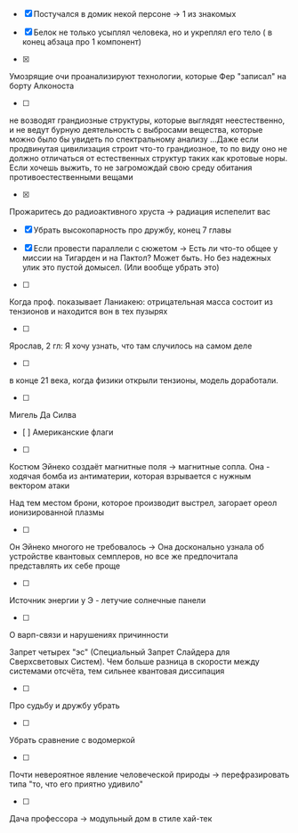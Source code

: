- [x] Постучался в домик некой персоне -> 1 из знакомых

- [x]  Белок не только усыплял человека, но и укреплял его тело ( в конец абзаца про 1 компонент)

- [x] 
Умозрящие очи проанализируют технологии, которые Фер "записал" на борту Алконоста

- [ ] 
не возводят грандиозные структуры, которые выглядят неестественно, и не ведут бурную деятельность с выбросами вещества, которые можно было бы увидеть по спектральному анализу
...Даже если продвинутая цивилизация строит что-то грандиозное, то по виду оно не должно отличаться от естественных структур таких как кротовые норы. Если хочешь выжить, то не загромождай свою среду обитания противоестественными вещами

- [x] 
Прожаритесь до радиоактивного хруста -> радиация испепелит вас

- [x] Убрать высокопарность про дружбу, конец 7 главы


- [x] Если провести параллели с сюжетом -> Есть ли что-то общее у миссии на Тигарден и на Пактол? Может  быть. Но без надежных улик это пустой домысел. (Или вообще убрать это)


- [ ] 
Когда проф. показывает Ланиакею: отрицательная масса состоит из тензионов и находится вон в тех пузырях

- [ ] 
Ярослав, 2 гл: Я хочу узнать, что там случилось на самом деле

- [ ] 
 в конце 21 века, когда физики открыли тензионы, модель доработали.

- [ ] 
Мигель Да Силва
- [ ] 
Американские флаги

- [ ] 
Костюм Эйнеко создаёт магнитные поля -> магнитные сопла. Она - ходячая бомба из антиматерии, которая взрывается с нужным вектором атаки

Над тем местом брони, которое производит выстрел, загорает ореол ионизированной плазмы

- [ ] 
Он Эйнеко многого не требовалось -> Она досконально узнала об устройстве квантовых семплеров, но все же предпочитала представлять их себе проще

- [ ] 
Источник энергии у Э - летучие солнечные панели

- [ ] 
О варп-связи и нарушениях причинности

Запрет четырех "эс" (Специальный Запрет Слайдера для Сверхсветовых Систем). Чем больше разница в скорости между системами отсчёта, тем сильнее квантовая диссипация

- [ ] 
Про судьбу и дружбу убрать

- [ ] 
Убрать сравнение с водомеркой

- [ ] 
Почти невероятное явление человеческой природы -> перефразировать типа "то, что его приятно удивило"

- [ ] 
Дача профессора -> модульный дом в стиле хай-тек